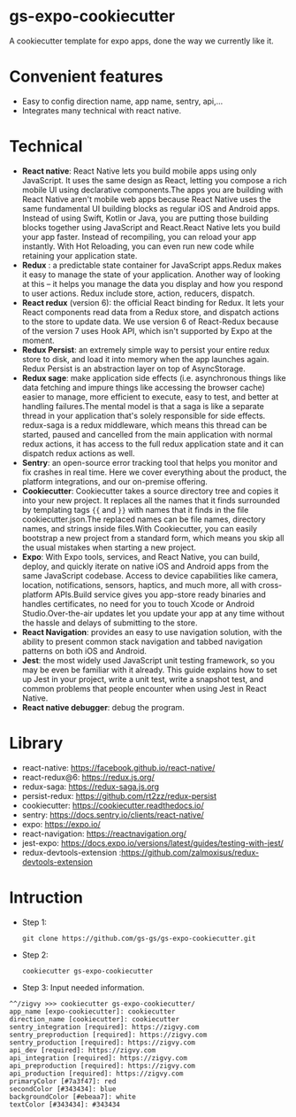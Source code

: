 # gs-expo-cookiecutter
A cookiecutter template for expo apps, done the way we currently like it.

# Convenient features
- Easy to config direction name, app name, sentry, api,...
- Integrates many technical with react native.
 
# Technical 
- **React native**: React Native lets you build mobile apps using only JavaScript. It uses the same design as React, letting you compose a rich mobile UI using declarative components.The apps you are building with React Native aren't mobile web apps because React Native uses the same fundamental UI building blocks as regular iOS and Android apps. Instead of using Swift, Kotlin or Java, you are putting those building blocks together using JavaScript and React.React Native lets you build your app faster. Instead of recompiling, you can reload your app instantly. With Hot Reloading, you can even run new code while retaining your application state.
- **Redux** : a predictable state container for JavaScript apps.Redux makes it easy to manage the state of your application. Another way of looking at this – it helps you manage the data you display and how you respond to user actions. Redux include store, action, reducers, dispatch.
- **React redux** (version 6): the official React binding for Redux. It lets your React components read data from a Redux store, and dispatch actions to the store to update data. We use version 6 of React-Redux because of the version 7 uses Hook API, which isn't supported by Expo at the moment.
- **Redux Persist**: an extremely simple way to persist your entire redux store to disk, and load it into memory when the app launches again. Redux Persist is an abstraction layer on top of AsyncStorage.
- **Redux sage**: make application side effects (i.e. asynchronous things like data fetching and impure things like accessing the browser cache) easier to manage, more efficient to execute, easy to test, and better at handling failures.The mental model is that a saga is like a separate thread in your application that's solely responsible for side effects. redux-saga is a redux middleware, which means this thread can be started, paused and cancelled from the main application with normal redux actions, it has access to the full redux application state and it can dispatch redux actions as well.
- **Sentry**: an open-source error tracking tool that helps you monitor and fix crashes in real time. Here we cover everything about the product, the platform integrations, and our on-premise offering.
- **Cookiecutter**: Cookiecutter takes a source directory tree and copies it into your new project. It replaces all the names that it finds surrounded by templating tags `{{` and `}}` with names that it finds in the file cookiecutter.json.The replaced names can be file names, directory names, and strings inside files.With Cookiecutter, you can easily bootstrap a new project from a standard form, which means you skip all the usual mistakes when starting a new project.
- **Expo**: With Expo tools, services, and React Native, you can build, deploy, and quickly iterate on native iOS and Android apps from the same JavaScript codebase.
Access to device capabilities like camera, location, notifications, sensors, haptics, and much more, all with cross-platform APIs.Build service gives you app-store ready binaries and handles certificates, no need for you to touch Xcode or Android Studio.Over-the-air updates let you update your app at any time without the hassle and delays of submitting to the store.
- **React Navigation**: provides an easy to use navigation solution, with the ability to present common stack navigation and tabbed navigation patterns on both iOS and Android.
- **Jest**: the most widely used JavaScript unit testing framework, so you may be even be familiar with it already. This guide explains how to set up Jest in your project, write a unit test, write a snapshot test, and common problems that people encounter when using Jest in React Native.
- **React native debugger**: debug the program.

# Library
- react-native: https://facebook.github.io/react-native/
- react-redux@6: https://redux.js.org/
- redux-saga:  https://redux-saga.js.org
- persist-redux:  https://github.com/rt2zz/redux-persist
- cookiecutter: https://cookiecutter.readthedocs.io/
- sentry: https://docs.sentry.io/clients/react-native/
- expo: https://expo.io/
- react-navigation: https://reactnavigation.org/
- jest-expo: https://docs.expo.io/versions/latest/guides/testing-with-jest/
- redux-devtools-extension :https://github.com/zalmoxisus/redux-devtools-extension

# Intruction
- Step 1: 
  ```
  git clone https://github.com/gs-gs/gs-expo-cookiecutter.git
  ```
- Step 2:
  ```
  cookiecutter gs-expo-cookiecutter
  ```
- Step 3: Input needed information.
```
^^/zigvy >>> cookiecutter gs-expo-cookiecutter/                                                      
app_name [expo-cookiecutter]: cookiecutter
direction_name [cookiecutter]: cookiecutter
sentry_integration [required]: https://zigvy.com                                          
sentry_preproduction [required]: https://zigvy.com
sentry_production [required]: https://zigvy.com
api_dev [required]: https://zigvy.com
api_integration [required]: https://zigvy.com
api_preproduction [required]: https://zigvy.com
api_production [required]: https://zigvy.com
primaryColor [#7a3f47]: red              
secondColor [#343434]: blue
backgroundColor [#ebeaa7]: white
textColor [#343434]: #343434
```

 
